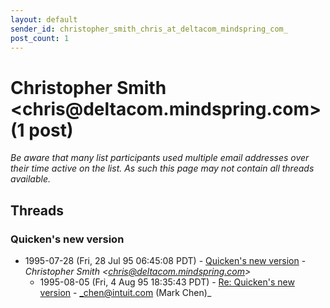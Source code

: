 ```yaml
---
layout: default
sender_id: christopher_smith_chris_at_deltacom_mindspring_com_
post_count: 1
---
```


# Christopher Smith <chris<span>@</span>deltacom.mindspring.com> (1 post)

_Be aware that many list participants used multiple email addresses over their time active on the list. As such this page may not contain all threads available._

## Threads

### Quicken's new version
+ 1995-07-28 (Fri, 28 Jul 95 06:45:08 PDT) - [Quicken's new version](/archive/1995/07/fecfe6f84fbdc2af310b9b02cb6292309c71384dd4e2b80987726e2f03793ad3) - _Christopher Smith \<chris@deltacom.mindspring.com\>_
  + 1995-08-05 (Fri, 4 Aug 95 18:35:43 PDT) - [Re: Quicken's new version](/archive/1995/08/bc49fcc74bf38035eb7d0b742fa8513edb5c671a42574bbe0185df00e05d8506) - _chen@intuit.com (Mark Chen)_


